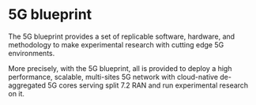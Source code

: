 # 5G blueprint

The 5G blueprint provides a set of replicable software, hardware, and
methodology to make experimental research with cutting edge 5G environments.

More precisely, with the 5G blueprint, all is provided to deploy a high
performance, scalable, multi-sites 5G network with cloud-native de-aggregated 5G
cores serving split 7.2 RAN and run experimental research on it.